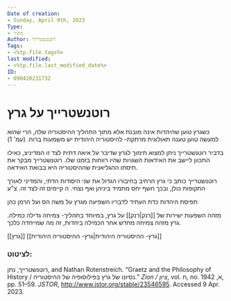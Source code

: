```yaml
---
Date of creation:
- Sunday, April 9th, 2023
Type:
- מקור
Author: רוטנשטרייך
Tags:
- <%tp.file.tags%>
last modified:
- <%tp.file.last_modified_date%>
ID:
- 090420231732
---
```

# רוטנשטרייך על גרץ

כשגרץ טוען שהיהדות אינה מובנת אלא מתוך התהליך ההיסטוריה שלה,
הרי שהוא למעשה טוען טענה תאולוגית מרתקת- להיסטוריה היהודית יש משמעות ברוח.
(עמ' 1)

בדביר רוטנשטרייך ניתן למצוא תימוך לגרץ שדיבר על איאה דתית לצד זו המדיניצ, כאילו התכוון ליישב את האידאות השגויות שהיו רווחות בזמנו שלו.
רוטנשטרייך מבקר את תיסתו ההגליאנית שההיסטוריה היא בבואת האידאה.


רוטנשטרייך כותב כי גרץ הרחיב בחיבורו הגדול את שני היסודות הדתי, והמדיני לאורך התקופות כולן, ובכך חשף יחס מתמיד ביניהן ואף נצחי. ה קיימים זה לצד זה. צ"ע

תפיסת היהדות כדת העתיד לדבריו השפיעה מגרץ על משה הס ועל הרמן כהן

מזהה השפעות ישירות של [[רנק|רנק]] על גרץ, במיוחד בתהליך- צמיחה גדילה כמילה. גרץ מזהה צמיחה מחדש אחר הכמילה ביהדות, זה מה שמייחדה כלכך.



[[גרץ]]
[[גרץ- ההיסטוריה היהודית|גרץ- ההיסטוריה היהודית]]

### לציטוט:
רוטנשטרייך, נתן, and Nathan Rotenstreich. “Graetz and the Philosophy of History / נסיונו של גרץ בפילוסופיה של ההיסטוריה.” _Zion / ציון_, vol. ח, no. א, 1942, pp. 51–59. _JSTOR_, http://www.jstor.org/stable/23546595. Accessed 9 Apr. 2023.